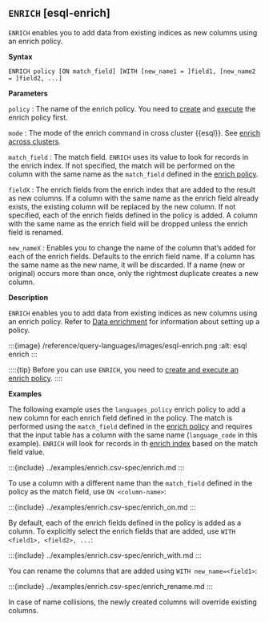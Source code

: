 ## `ENRICH` [esql-enrich]

`ENRICH` enables you to add data from existing indices as new columns using an
enrich policy.

**Syntax**

```esql
ENRICH policy [ON match_field] [WITH [new_name1 = ]field1, [new_name2 = ]field2, ...]
```

**Parameters**

`policy`
:   The name of the enrich policy.
    You need to [create](/reference/query-languages/esql/esql-enrich-data.md#esql-set-up-enrich-policy)
    and [execute](/reference/query-languages/esql/esql-enrich-data.md#esql-execute-enrich-policy)
    the enrich policy first.

`mode`
:   The mode of the enrich command in cross cluster {{esql}}.
    See [enrich across clusters](docs-content://explore-analyze/query-filter/languages/esql-cross-clusters.md#ccq-enrich).

`match_field`
:   The match field. `ENRICH` uses its value to look for records in the enrich
    index. If not specified, the match will be performed on the column with the same
    name as the `match_field` defined in the [enrich policy](/reference/query-languages/esql/esql-enrich-data.md#esql-enrich-policy).

`fieldX`
:   The enrich fields from the enrich index that are added to the result as new
    columns. If a column with the same name as the enrich field already exists, the
    existing column will be replaced by the new column. If not specified, each of
    the enrich fields defined in the policy is added.
    A column with the same name as the enrich field will be dropped unless the
    enrich field is renamed.

`new_nameX`
:   Enables you to change the name of the column that’s added for each of the enrich
    fields. Defaults to the enrich field name.
    If a column has the same name as the new name, it will be discarded.
    If a name (new or original) occurs more than once, only the rightmost duplicate
    creates a new column.

**Description**

`ENRICH` enables you to add data from existing indices as new columns using an
enrich policy. Refer to [Data enrichment](/reference/query-languages/esql/esql-enrich-data.md)
for information about setting up a policy.

:::{image} /reference/query-languages/images/esql-enrich.png
:alt: esql enrich
:::

::::{tip}
Before you can use `ENRICH`, you need to [create and execute an enrich policy](/reference/query-languages/esql/esql-enrich-data.md#esql-set-up-enrich-policy).
::::


**Examples**

The following example uses the `languages_policy` enrich policy to add a new
column for each enrich field defined in the policy. The match is performed using
the `match_field` defined in the [enrich policy](/reference/query-languages/esql/esql-enrich-data.md#esql-enrich-policy) and
requires that the input table has a column with the same name (`language_code`
in this example). `ENRICH` will look for records in th
[enrich index](/reference/query-languages/esql/esql-enrich-data.md#esql-enrich-index)
based on the match field value.

:::{include} ../examples/enrich.csv-spec/enrich.md
:::

To use a column with a different name than the `match_field` defined in the
policy as the match field, use `ON <column-name>`:

:::{include} ../examples/enrich.csv-spec/enrich_on.md
:::

By default, each of the enrich fields defined in the policy is added as a
column. To explicitly select the enrich fields that are added, use
`WITH <field1>, <field2>, ...`:

:::{include} ../examples/enrich.csv-spec/enrich_with.md
:::

You can rename the columns that are added using `WITH new_name=<field1>`:

:::{include} ../examples/enrich.csv-spec/enrich_rename.md
:::

In case of name collisions, the newly created columns will override existing
columns.
